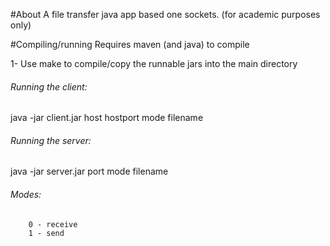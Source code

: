 #About
A file transfer java app based one sockets. (for academic purposes only)

#Compiling/running
Requires maven (and java) to compile

1- Use make to compile/copy the runnable jars into the main directory

###### Running the client:
 java -jar client.jar host hostport mode filename

###### Running the server:
  java -jar server.jar port mode filename

###### Modes:  
        0 - receive
        1 - send
